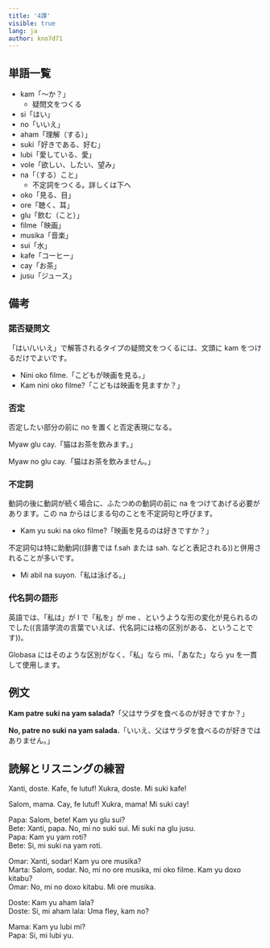 ```yaml
---
title: '4課'
visible: true
lang: ja
author: kno7d71
---
```


## 単語一覧

- kam「〜か？」
	- 疑問文をつくる
- si「はい」
- no「いいえ」
- aham「理解（する）」
- suki「好きである、好む」
- lubi「愛している、愛」
- vole「欲しい、したい、望み」
- na「（する）こと」
	- 不定詞をつくる。詳しくは下へ
- oko「見る、目」
- ore「聴く、耳」
- glu「飲む（こと）」
- filme「映画」
- musika「音楽」
- sui「水」
- kafe「コーヒー」
- cay「お茶」
- jusu「ジュース」

## 備考

### 諾否疑問文

「はい/いいえ」で解答されるタイプの疑問文をつくるには、文頭に kam をつけるだけでよいです。

- Nini oko filme.「こどもが映画を見る。」
- Kam nini oko filme?「こどもは映画を見ますか？」

### 否定

否定したい部分の前に no を置くと否定表現になる。

Myaw glu cay.「猫はお茶を飲みます。」

Myaw no glu cay.「猫はお茶を飲みません。」

### 不定詞

動詞の後に動詞が続く場合に、ふたつめの動詞の前に na をつけてあげる必要があります。この na からはじまる句のことを不定詞句と呼びます。

- Kam yu suki na oko filme?「映画を見るのは好きですか？」

不定詞句は特に助動詞((辞書では f.sah または sah. などと表記される))と併用されることが多いです。

- Mi abil na suyon.「私は泳げる。」

### 代名詞の語形

英語では、「私は」が I で「私を」が me 、というような形の変化が見られるのでした((言語学流の言葉でいえば、代名詞には格の区別がある、ということです))。

Globasa にはそのような区別がなく、「私」なら mi、「あなた」なら yu を一貫して使用します。

## 例文

**Kam patre suki na yam salada?**「父はサラダを食べるのが好きですか？」

**No, patre no suki na yam salada.**「いいえ、父はサラダを食べるのが好きではありません。」

## 読解とリスニングの練習

Xanti, doste. Kafe, fe lutuf! Xukra, doste. Mi suki kafe!

Salom, mama. Cay, fe lutuf! Xukra, mama! Mi suki cay!

Papa: Salom, bete! Kam yu glu sui?  
Bete: Xanti, papa. No, mi no suki sui. Mi suki na glu jusu.  
Papa: Kam yu yam roti?  
Bete: Si, mi suki na yam roti.

Omar: Xanti, sodar! Kam yu ore musika?  
Marta: Salom, sodar. No, mi no ore musika, mi oko filme. Kam yu doxo kitabu?  
Omar: No, mi no doxo kitabu. Mi ore musika.

Doste: Kam yu aham lala?  
Doste: Si, mi aham lala: Uma fley, kam no?

Mama: Kam yu lubi mi?  
Papa: Si, mi lubi yu. 
